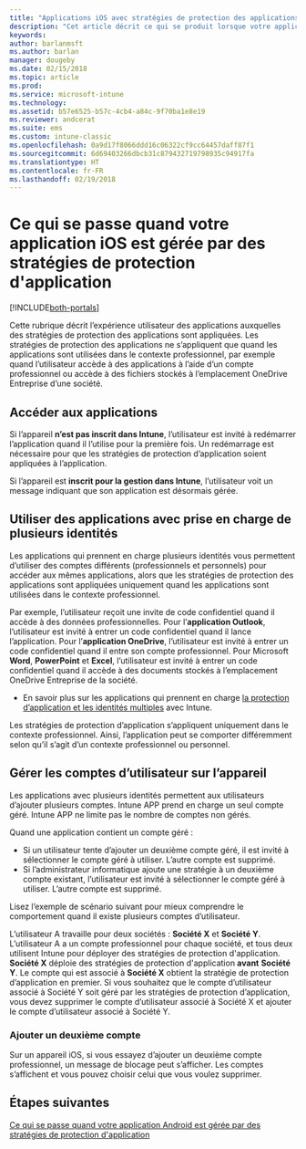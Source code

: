 ```yaml
---
title: "Applications iOS avec stratégies de protection des applications"
description: "Cet article décrit ce qui se produit lorsque votre application iOS est gérée par des stratégies de protection d’application."
keywords: 
author: barlanmsft
ms.author: barlan
manager: dougeby
ms.date: 02/15/2018
ms.topic: article
ms.prod: 
ms.service: microsoft-intune
ms.technology: 
ms.assetid: b57e6525-b57c-4cb4-a84c-9f70ba1e8e19
ms.reviewer: andcerat
ms.suite: ems
ms.custom: intune-classic
ms.openlocfilehash: 0a9d17f8066ddd16c06322cf9cc64457daff87f1
ms.sourcegitcommit: 6d69403266dbcb31c879432719798935c94917fa
ms.translationtype: HT
ms.contentlocale: fr-FR
ms.lasthandoff: 02/19/2018
---
```

# <a name="what-to-expect-when-your-ios-app-is-managed-by-app-protection-policies"></a>Ce qui se passe quand votre application iOS est gérée par des stratégies de protection d'application

[!INCLUDE[both-portals](./includes/note-for-both-portals.md)]

 Cette rubrique décrit l’expérience utilisateur des applications auxquelles des stratégies de protection des applications sont appliquées. Les stratégies de protection des applications ne s’appliquent que quand les applications sont utilisées dans le contexte professionnel, par exemple quand l’utilisateur accède à des applications à l’aide d’un compte professionnel ou accède à des fichiers stockés à l’emplacement OneDrive Entreprise d’une société.

##  <a name="access-apps"></a>Accéder aux applications

Si l’appareil **n’est pas inscrit dans Intune**, l’utilisateur est invité à redémarrer l’application quand il l’utilise pour la première fois. Un redémarrage est nécessaire pour que les stratégies de protection d’application soient appliquées à l’application.

<!--- The following screenshot from the Skype app illustrates this restart request: --->


<!---  ![Screenshot of the iOS device showing PIN prompt](../media/appmanagement/iOS_AppPINPrompt.png) --->

Si l’appareil est **inscrit pour la gestion dans Intune**, l’utilisateur voit un message indiquant que son application est désormais gérée.

##  <a name="use-apps-with-multi-identity-support"></a>Utiliser des applications avec prise en charge de plusieurs identités

Les applications qui prennent en charge plusieurs identités vous permettent d’utiliser des comptes différents (professionnels et personnels) pour accéder aux mêmes applications, alors que les stratégies de protection des applications sont appliquées uniquement quand les applications sont utilisées dans le contexte professionnel.  

Par exemple, l’utilisateur reçoit une invite de code confidentiel quand il accède à des données professionnelles. Pour l’**application Outlook**, l’utilisateur est invité à entrer un code confidentiel quand il lance l’application. Pour l’**application OneDrive**, l’utilisateur est invité à entrer un code confidentiel quand il entre son compte professionnel.  Pour Microsoft **Word**, **PowerPoint** et **Excel**, l’utilisateur est invité à entrer un code confidentiel quand il accède à des documents stockés à l’emplacement OneDrive Entreprise de la société.

- En savoir plus sur les applications qui prennent en charge [la protection d’application et les identités multiples](https://www.microsoft.com/cloud-platform/microsoft-intune-apps) avec Intune.

Les stratégies de protection d’application s’appliquent uniquement dans le contexte professionnel. Ainsi, l’application peut se comporter différemment selon qu’il s’agit d’un contexte professionnel ou personnel.

##  <a name="manage-user-accounts-on-the-device"></a>Gérer les comptes d’utilisateur sur l’appareil

Les applications avec plusieurs identités permettent aux utilisateurs d’ajouter plusieurs comptes.  Intune APP prend en charge un seul compte géré.  Intune APP ne limite pas le nombre de comptes non gérés.

Quand une application contient un compte géré :
*   Si un utilisateur tente d’ajouter un deuxième compte géré, il est invité à sélectionner le compte géré à utiliser.  L’autre compte est supprimé.
*   Si l’administrateur informatique ajoute une stratégie à un deuxième compte existant, l’utilisateur est invité à sélectionner le compte géré à utiliser.  L’autre compte est supprimé.

Lisez l’exemple de scénario suivant pour mieux comprendre le comportement quand il existe plusieurs comptes d’utilisateur.

L’utilisateur A travaille pour deux sociétés : **Société X** et **Société Y**. L’utilisateur A a un compte professionnel pour chaque société, et tous deux utilisent Intune pour déployer des stratégies de protection d'application. **Société X** déploie des stratégies de protection d'application **avant** **Société Y**. Le compte qui est associé à **Société X** obtient la stratégie de protection d’application en premier. Si vous souhaitez que le compte d’utilisateur associé à Société Y soit géré par les stratégies de protection d’application, vous devez supprimer le compte d’utilisateur associé à Société X et ajouter le compte d’utilisateur associé à Société Y.

### <a name="add-a-second-account"></a>Ajouter un deuxième compte

Sur un appareil iOS, si vous essayez d’ajouter un deuxième compte professionnel, un message de blocage peut s’afficher. Les comptes s’affichent et vous pouvez choisir celui que vous voulez supprimer.

## <a name="next-steps"></a>Étapes suivantes
[Ce qui se passe quand votre application Android est gérée par des stratégies de protection d'application](end-user-mam-apps-android.md)
